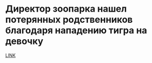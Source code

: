 # Директор зоопарка нашел потерянных родственников благодаря нападению тигра на девочку



[LINK](https://varlamov.ru/1657349.html)